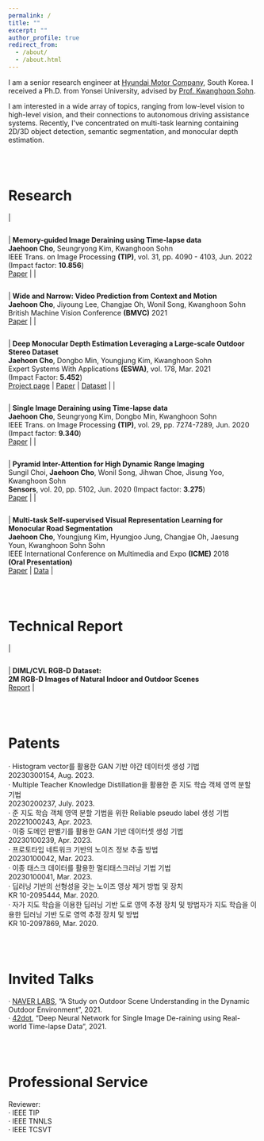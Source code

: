 ```yaml
---
permalink: /
title: ""
excerpt: ""
author_profile: true
redirect_from: 
  - /about/
  - /about.html
---
```




I am a senior research engineer at [Hyundai Motor Company](https://www.hyundai.com/worldwide/en/), South Korea. I received a Ph.D. from Yonsei University, advised by [Prof. Kwanghoon Sohn](http://diml.yonsei.ac.kr/professor/). 

I am interested in a wide array of topics, ranging from low-level vision to high-level vision, and their connections to autonomous driving assistance systems. Recently, I've concentrated on multi-task learning containing 2D/3D object detection, semantic segmentation, and monocular depth estimation.



 <br/>
 <br/>



Research
======

| <figure style="width: 120px"> <img src="https://jhcho90.github.io/images/memory.PNG" alt=""> </figure> | **Memory-guided Image Deraining using Time-lapse data**<br/>**Jaehoon Cho**, Seungryong Kim, Kwanghoon Sohn<br/>IEEE Trans. on Image Processing **(TIP)**, vol. 31, pp. 4090 - 4103, Jun. 2022 <br/>(Impact factor: **10.856**) <br/>[Paper](https://jhcho90.github.io/files/TIP22_deraining.pdf) |
| <figure style="width: 120px"> <img src="https://jhcho90.github.io/images/video2.png" alt=""> </figure> | **Wide and Narrow: Video Prediction from Context and Motion**<br/>**Jaehoon Cho**, Jiyoung Lee, Changjae Oh, Wonil Song, Kwanghoon Sohn<br/>British Machine Vision Conference **(BMVC)** 2021<br/>[Paper](https://www.bmvc2021-virtualconference.com/assets/papers/0795.pdf) |
| <figure style="width: 120px"> <img src="https://jhcho90.github.io/images/eswa3.png" alt=""> </figure> | **Deep Monocular Depth Estimation Leveraging a Large-scale Outdoor Stereo Dataset**<br/>**Jaehoon Cho**, Dongbo Min, Youngjung Kim, Kwanghoon Sohn<br/>Expert Systems With Applications **(ESWA)**, vol. 178, Mar. 2021 <br/>(Impact Factor: **5.452**) <br/>[Project page](https://dimlrgbd.github.io/) \| [Paper](https://jhcho90.github.io/files/Depth_ESWA2021.pdf) \| [Dataset](https://dimlrgbd.github.io/rawdata) | 
| <figure style="width: 120px"> <img src="https://jhcho90.github.io/images/tip.png" alt=""> </figure> | **Single Image Deraining using Time-lapse data**<br/>**Jaehoon Cho**, Seungryong Kim, Dongbo Min, Kwanghoon Sohn<br/>IEEE Trans. on Image Processing **(TIP)**, vol. 29, pp. 7274-7289, Jun. 2020 <br/>(Impact factor: **9.340**)<br/>[Paper](https://jhcho90.github.io/files/derain_TIP2020.pdf) |
| <figure style="width: 120px"> <img src="https://jhcho90.github.io/images/sensors.png" alt=""> </figure> | **Pyramid Inter-Attention for High Dynamic Range Imaging**<br/> Sungil Choi, **Jaehoon Cho**, Wonil Song, Jihwan Choe, Jisung Yoo, Kwanghoon Sohn <br/> **Sensors**, vol. 20, pp. 5102, Jun. 2020 (Impact factor: **3.275**) <br/>[Paper](https://jhcho90.github.io/files/HDR_SENSORS2020.pdf) |
| <figure style="width: 120px"> <img src="https://jhcho90.github.io/images/ICME.png" alt=""> </figure> | **Multi-task Self-supervised Visual Representation Learning for Monocular Road Segmentation**<br/>**Jaehoon Cho**, Youngjung Kim, Hyungjoo Jung, Changjae Oh, Jaesung Youn, Kwanghoon Sohn Sohn<br/>IEEE International Conference on Multimedia and Expo **(ICME)** 2018<br/> **(Oral Presentation)**  <br/>[Paper](https://jhcho90.github.io/files/road_ICME2018.pdf) \| [Data](https://drive.google.com/file/d/1RgDBR_HNAVnyqQplIWRMSkT-7V93mUjz/view?usp=sharing) |


 <br/>
 <br/>

Technical Report
======

|<figure style="width: 120px"> <img src="https://jhcho90.github.io/images/database3.PNG" alt=""> </figure> | **DIML/CVL RGB-D Dataset:**<br/>**2M RGB-D Images of Natural Indoor and Outdoor Scenes** <br/>[Report](https://arxiv.org/pdf/2110.11590.pdf) |


 <br/>
 <br/>


Patents
======

&middot; Histogram vector를 활용한 GAN 기반 야간 데이터셋 생성 기법<br/>
20230300154, Aug. 2023. <br/>
&middot; Multiple Teacher Knowledge Distillation을  활용한 준 지도 학습 객체 영역 분할 기법<br/>
20230200237, July. 2023. <br/>
&middot; 준 지도 학습 객체 영역 분할 기법을 위한 Reliable pseudo label 생성 기법<br/>
20221000243, Apr. 2023. <br/>
&middot; 이중 도메인 판별기를 활용한 GAN 기반 데이터셋 생성 기법<br/>
20230100239, Apr. 2023. <br/>
&middot; 프로토타입 네트워크 기반의 노이즈 정보 추출 방법<br/>
20230100042, Mar. 2023. <br/>
&middot; 이종 태스크 데이터를 활용한 멀티태스크러닝 기법 기법<br/>
20230100041, Mar. 2023. <br/>
&middot; 딥러닝 기반의 선형성을 갖는 노이즈 영상 제거 방법 및 장치<br/>
KR 10-2095444, Mar. 2020. <br/>
&middot; 자가 지도 학습을 이용한 딥러닝 기반 도로 영역 추정 장치 및 방법자가 지도 학습을 이용한 딥러닝 기반 도로 영역 추정 장치 및 방법<br/>
KR 10-2097869, Mar. 2020. <br/>


 <br/>
 <br/>
 

Invited Talks
======

&middot; [NAVER LABS](https://www.naverlabs.com/en/), “A Study on Outdoor Scene Understanding in the Dynamic Outdoor Environment”, 2021. <br/>
&middot; [42dot](https://42dot.ai/), “Deep Neural Network for Single Image De-raining using Real-world Time-lapse Data”, 2021.


 <br/>
 <br/>


Professional Service
======

Reviewer: <br/>
&middot; IEEE TIP <br/>
&middot; IEEE TNNLS <br/>
&middot; IEEE TCSVT <br/>
